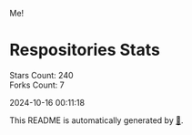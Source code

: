 Me!

# Respositories Stats
Stars Count: 240  
Forks Count: 7

2024-10-16 00:11:18  

This README is automatically generated by [🐰](https://github.com/rnitta/rnitta).
